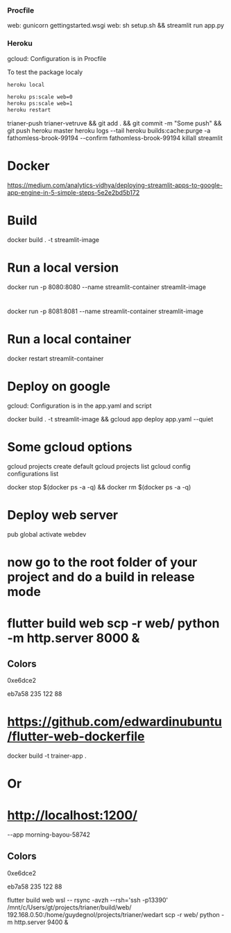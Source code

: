 ### Procfile

web: gunicorn gettingstarted.wsgi
web: sh setup.sh && streamlit run app.py

### Heroku

gcloud: Configuration is in Procfile

To test the package localy

```bash
heroku local

heroku ps:scale web=0
heroku ps:scale web=1
heroku restart
```

trianer-push
trianer-vetruve && git add . && git commit -m "Some push" && git push heroku master
heroku logs --tail
heroku builds:cache:purge -a fathomless-brook-99194  --confirm fathomless-brook-99194
killall streamlit

# Docker

<https://medium.com/analytics-vidhya/deploying-streamlit-apps-to-google-app-engine-in-5-simple-steps-5e2e2bd5b172>

# Build

docker build . -t streamlit-image

# Run a local version

docker run -p 8080:8080 --name streamlit-container streamlit-image

#

docker run -p 8081:8081 --name streamlit-container streamlit-image

# Run a local container

docker restart streamlit-container

# Deploy on google

gcloud: Configuration is in the app.yaml and script

docker build . -t streamlit-image && gcloud app deploy app.yaml
 --quiet

# Some gcloud options

gcloud projects create default
gcloud projects list
gcloud config configurations list

docker stop $(docker ps -a -q) && docker rm $(docker ps -a -q)

# Deploy web server

pub global activate webdev

# now go to the root folder of your project and do a build in release mode

flutter build web
scp -r web/
python -m http.server 8000 &
=======

## Colors

0xe6dce2

eb7a58 235 122 88

# <https://github.com/edwardinubuntu/flutter-web-dockerfile>

docker build -t trainer-app .

# Or

# <http://localhost:1200/>

 --app morning-bayou-58742

## Colors

0xe6dce2

eb7a58 235 122 88

flutter build web
wsl -- rsync -avzh --rsh='ssh -p13390' /mnt/c/Users/gt/projects/trianer/build/web/ 192.168.0.50:/home/guydegnol/projects/trianer/wedart
scp -r web/
python -m http.server 9400 &
